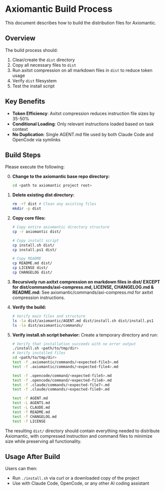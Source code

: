 # Axiomantic Build Process

This document describes how to build the distribution files for Axiomantic.

## Overview

The build process should:
1. Clear/create the `dist` directory
2. Copy all necessary files to `dist`
3. Run axitxt compression on all markdown files in `dist` to reduce token usage
4. Verify `dist` filesystem
5. Test the install script

## Key Benefits
- **Token Efficiency**: Axitxt compression reduces instruction file sizes by 35-50%
- **Conditional Loading**: Only relevant instructions loaded based on task context
- **No Duplication**: Single AGENT.md file used by both Claude Code and OpenCode via symlinks

## Build Steps

Please execute the following:

0. **Change to the axiomantic base repo directory:**
   ```bash
   cd <path to axiomantic project root>
   ```

1. **Delete existing dist directory:**
   ```bash
   rm -rf dist # Clean any existing files
   mkdir -p dist
   ```

2. **Copy core files:**
   ```bash
   # Copy entire axiomantic directory structure
   cp -r axiomantic dist/

   # Copy install script
   cp install.sh dist/
   cp install.ps1 dist/

   # Copy README
   cp README.md dist/
   cp LICENSE dist/
   cp CHANGELOG dist/
   ```

3. **Recursively run axitxt compression on markdown files in dist/ EXCEPT for dist/commands/axi-compress.md, LICENSE, CHANGELOG.md & README.md:**
   See axiomantic/commands/axi-compress.md for axitxt compression instructions.

4. **Verify the build:**
   ```bash
   # Verify main files and structure
   ls -la dist/axiomantic/AGENT.md dist/install.sh dist/install.ps1
   ls -la dist/axiomantic/commands/
   ```

5. **Verify install.sh script behavior:**
   Create a temporary directory and run:
   ```bash
   # Verify that installation succeeds with no error output
   ./install.sh <path/to/tmp/dir>
   # Verify installed files
   cd <path/to/tmp/dir>
   test -f .axiomantic/commands/<expected-file3>.md
   test -f .axiomantic/commands/<expected-file4>.md

   test -f .opencode/command/<expected-file5>.md
   test -f .opencode/command/<expected-file6>.md
   test -f .claude/commands/<expected-file7>.md
   test -f .claude/commands/<expected-file8>.md

   test -f AGENT.md
   test -L AGENTS.md
   test -L CLAUDE.md
   test -f README.md
   test -f CHANGELOG.md
   test -f LICENSE
   ```

The resulting `dist/` directory should contain everything needed to distribute Axiomantic, with compressed instruction and command files to minimize size while preserving all functionality.

## Usage After Build

Users can then:
- Run `./install.sh` via curl or a downloaded copy of the project
- Use with Claude Code, OpenCode, or any other AI coding assistant
